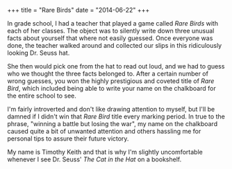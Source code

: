 +++
title = "Rare Birds"
date = "2014-06-22"
+++

In grade school, I had a teacher that played a game called *Rare Birds* with
each of her classes. The object was to silently write down three unusual facts
about yourself that where not easily guessed. Once everyone was done, the
teacher walked around and collected our slips in this ridiculously looking
Dr. Seuss hat.

She then would pick one from the hat to read out loud, and we had to guess who
we thought the three facts belonged to. After a certain number of wrong guesses,
you won the highly prestigious and coveted title of *Rare Bird*, which included
being able to write your name on the chalkboard for the entire school to see.

I'm fairly introverted and don't like drawing attention to myself, but I'll be
damned if I didn't win that *Rare Bird* title every marking period. In true to
the phrase, "winning a battle but losing the war", my name on the chalkboard
caused quite a bit of unwanted attention and others hassling me for personal
tips to assure their future victory.

My name is Timothy Keith and that is why I'm slightly uncomfortable whenever I
see Dr. Seuss' *The Cat in the Hat* on a bookshelf.